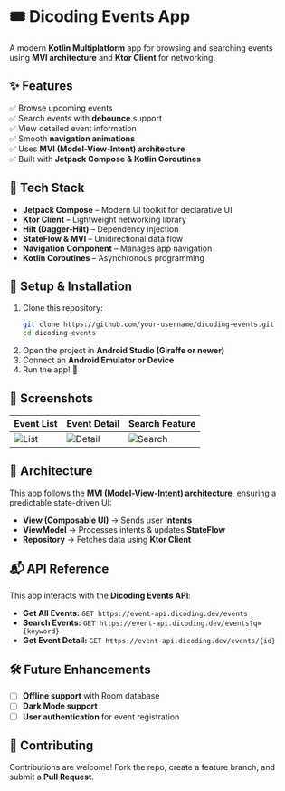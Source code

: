 # 🎟️ Dicoding Events App  
A modern **Kotlin Multiplatform** app for browsing and searching events using **MVI architecture** and **Ktor Client** for networking.  

## ✨ Features  
✅ Browse upcoming events  
✅ Search events with **debounce** support  
✅ View detailed event information  
✅ Smooth **navigation animations**  
✅ Uses **MVI (Model-View-Intent) architecture**  
✅ Built with **Jetpack Compose & Kotlin Coroutines**  

## 📌 Tech Stack  
- **Jetpack Compose** – Modern UI toolkit for declarative UI  
- **Ktor Client** – Lightweight networking library  
- **Hilt (Dagger-Hilt)** – Dependency injection  
- **StateFlow & MVI** – Unidirectional data flow  
- **Navigation Component** – Manages app navigation  
- **Kotlin Coroutines** – Asynchronous programming  

## 🚀 Setup & Installation  
1. Clone this repository:  
   ```bash
   git clone https://github.com/your-username/dicoding-events.git
   cd dicoding-events
   ```  
2. Open the project in **Android Studio (Giraffe or newer)**  
3. Connect an **Android Emulator or Device**  
4. Run the app! 🎉  

## 📸 Screenshots  
| Event List | Event Detail | Search Feature |
|------------|-------------|---------------|
| ![List](screenshots/list.png) | ![Detail](screenshots/detail.png) | ![Search](screenshots/search.png) |  

## 📜 Architecture  
This app follows the **MVI (Model-View-Intent) architecture**, ensuring a predictable state-driven UI:  
- **View (Composable UI)** → Sends user **Intents**  
- **ViewModel** → Processes intents & updates **StateFlow**  
- **Repository** → Fetches data using **Ktor Client**  

## 📬 API Reference  
This app interacts with the **Dicoding Events API**:  
- **Get All Events:** `GET https://event-api.dicoding.dev/events`  
- **Search Events:** `GET https://event-api.dicoding.dev/events?q={keyword}`  
- **Get Event Detail:** `GET https://event-api.dicoding.dev/events/{id}`  

## 🛠️ Future Enhancements  
- [ ] **Offline support** with Room database  
- [ ] **Dark Mode support**  
- [ ] **User authentication** for event registration  

## 🤝 Contributing  
Contributions are welcome! Fork the repo, create a feature branch, and submit a **Pull Request**.  
